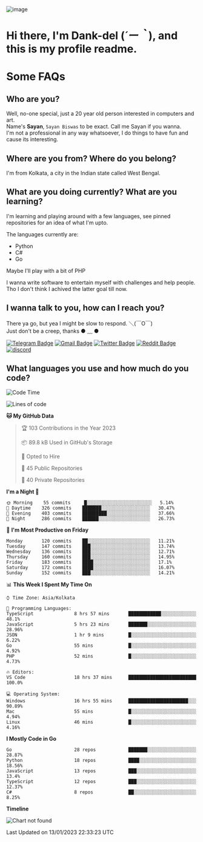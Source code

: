 ![image](https://user-images.githubusercontent.com/63096193/125182844-29f20800-e22f-11eb-8dc9-b0f2d29647bb.png)

# **Hi there, I'm Dank-del (*´ー｀*), and this is my profile readme.**
<!--  [![Profile views](https://gpvc.arturio.dev/dank-del)](https://github.com/dank-del) -->
# Some FAQs

## **Who are you?**

Well, no-one special, just a 20 year old person interested in computers and art. \
Name's **Sayan**, `Sayan Biswas` to be exact. Call me Sayan if you wanna. \
I'm not a professional in any way whatsoever, I do things to have fun and cause its interesting.

## **Where are you from? Where do you belong?**

I'm from Kolkata, a city in the Indian state called West Bengal.

## **What are you doing currently? What are you learning?**

I'm learning and playing around with a few languages, see pinned repositories for an idea of what I'm upto.

The languages currently are:

- Python
- C#
- Go

Maybe I'll play with a bit of PHP

I wanna write software to entertain myself with challenges and help people. \
Tho I don't think I achived the latter goal till now.

<!--## **Eww, I see a weeb profile.**

Can't help it, it's the best way to hide my face on this account
> Why do people hate weebs .-.

## **Cool, what more interests you?**

My interests are quite, weird. They're scattered all over the place. \
I've been fascinated by music and have studied it since the age of 6, I've performed on stage and on air but yeah now I've been away from that. I specialize in key instruments. \
Another thing that interests me is Media Production, aka, working with audio, video and broadcasting media.

> I just like art in general. also feeds the reason of me being obsessed with Japanese drawings (⋟ ﹏ ⋞)-->

## **I wanna talk to you, how can I reach you?**

There ya go, but yea I might be slow to respond. ＼(￣O￣) \
Just don't be a creep, thanks ● ﹏ ●

[![Telegram Badge](https://img.shields.io/badge/-dank_as_fuck-1ca0f1?style=flat-square&logo=telegram&logoColor=white&link=https://t.me/dank_as_fuck)](https://t.me/dank_as_fuck)
[![Gmail Badge](https://img.shields.io/badge/-sayan@asia.com-c14438?style=flat-square&logo=Gmail&logoColor=white&link=mailto:sayan@asia.com)](mailto:sayan@asia.com)
[![Twitter Badge](https://img.shields.io/twitter/follow/TheDankDel?style=social)](https://twitter.com/TheDankDel)
[![Reddit Badge](https://img.shields.io/reddit/user-karma/combined/dank_as_fuck_?style=social)](https://www.reddit.com/user/dank_as_fuck_/)
[![discord](https://discord-md-badge.vercel.app/api/shield/506536929152466945?style=social)](https://discordapp.com/users/506536929152466945)

## **What languages you use and how much do you code?**

<!--START_SECTION:waka-->
![Code Time](http://img.shields.io/badge/Code%20Time-1%2C009%20hrs%202%20mins-blue)

![Lines of code](https://img.shields.io/badge/From%20Hello%20World%20I%27ve%20Written-1%20Million%20lines%20of%20code-blue)

**🐱 My GitHub Data** 

> 🏆 103 Contributions in the Year 2023
 > 
> 📦 89.8 kB Used in GitHub's Storage 
 > 
> 💼 Opted to Hire
 > 
> 📜 45 Public Repositories 
 > 
> 🔑 40 Private Repositories  
 > 
**I'm a Night 🦉** 

```text
🌞 Morning    55 commits     █░░░░░░░░░░░░░░░░░░░░░░░░   5.14% 
🌆 Daytime    326 commits    ███████░░░░░░░░░░░░░░░░░░   30.47% 
🌃 Evening    403 commits    █████████░░░░░░░░░░░░░░░░   37.66% 
🌙 Night      286 commits    ██████░░░░░░░░░░░░░░░░░░░   26.73%

```
📅 **I'm Most Productive on Friday** 

```text
Monday       120 commits    ██░░░░░░░░░░░░░░░░░░░░░░░   11.21% 
Tuesday      147 commits    ███░░░░░░░░░░░░░░░░░░░░░░   13.74% 
Wednesday    136 commits    ███░░░░░░░░░░░░░░░░░░░░░░   12.71% 
Thursday     160 commits    ███░░░░░░░░░░░░░░░░░░░░░░   14.95% 
Friday       183 commits    ████░░░░░░░░░░░░░░░░░░░░░   17.1% 
Saturday     172 commits    ████░░░░░░░░░░░░░░░░░░░░░   16.07% 
Sunday       152 commits    ███░░░░░░░░░░░░░░░░░░░░░░   14.21%

```


📊 **This Week I Spent My Time On** 

```text
⌚︎ Time Zone: Asia/Kolkata

💬 Programming Languages: 
TypeScript               8 hrs 57 mins       ████████████░░░░░░░░░░░░░   48.1% 
JavaScript               5 hrs 23 mins       ███████░░░░░░░░░░░░░░░░░░   28.96% 
JSON                     1 hr 9 mins         █░░░░░░░░░░░░░░░░░░░░░░░░   6.22% 
Go                       55 mins             █░░░░░░░░░░░░░░░░░░░░░░░░   4.92% 
PHP                      52 mins             █░░░░░░░░░░░░░░░░░░░░░░░░   4.73%

🔥 Editors: 
VS Code                  18 hrs 37 mins      █████████████████████████   100.0%

💻 Operating System: 
Windows                  16 hrs 55 mins      ██████████████████████░░░   90.89% 
Mac                      55 mins             █░░░░░░░░░░░░░░░░░░░░░░░░   4.94% 
Linux                    46 mins             █░░░░░░░░░░░░░░░░░░░░░░░░   4.16%

```

**I Mostly Code in Go** 

```text
Go                       28 repos            ███████░░░░░░░░░░░░░░░░░░   28.87% 
Python                   18 repos            ████░░░░░░░░░░░░░░░░░░░░░   18.56% 
JavaScript               13 repos            ███░░░░░░░░░░░░░░░░░░░░░░   13.4% 
TypeScript               12 repos            ███░░░░░░░░░░░░░░░░░░░░░░   12.37% 
C#                       8 repos             ██░░░░░░░░░░░░░░░░░░░░░░░   8.25%

```


**Timeline**

![Chart not found](https://raw.githubusercontent.com/Dank-del/Dank-del/main/charts/bar_graph.png) 


 Last Updated on 13/01/2023 22:33:23 UTC
<!--END_SECTION:waka-->

<!--## **Can I stalk your spotify?**

Um sure.

![OwO Spotify](https://spotify-recently-played-readme.vercel.app/api?user=31fdrsslnr7nvq4ytqwtw7c4rxfm&count=5)-->
